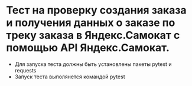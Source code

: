 # Тест на проверку создания заказа и получения данных о заказе по треку заказа в Яндекс.Самокат с помощью API Яндекс.Самокат.
- Для запуска теста должны быть установлены пакеты pytest и requests
- Запуск теста выполянется командой pytest